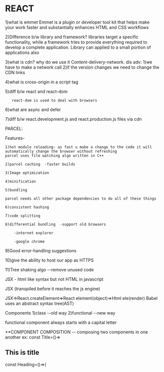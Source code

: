 # REACT
1)what is emmet
    Emmet is a plugin or developer tool kit that helps make your work faster and substantially enhances HTML and CSS workflows
    
2)Difference b/w library and framework?
     libraries target a specific functionality, while a framework tries to provide everything required to develop a complete 
     application.
     Library can applied to a small portion of applications also
     
3)what is cdn? why do we use it
   Content-delivery-network.
   dis adv: 1)we have to make a network call
             2)if the version changes we need to change the CDN links
             
4)what is cross-origin in a script tag

5)diff b/w react and react-dom
       
       react-dom is used to deal with browsers
6)what are async and defer

7)diff b/w react.development.js and react.production.js files via cdn

PARCEL:

  Features-
  
    1)hot module reloading- as fast u make a change to the code it will automatically change the browser without refreshing
    parcel uses file watching algo written in C++

    2)parcel caching  -faster builds
    
    3)Image optimization
    
    4)minification
    
    5)bundling
    
    parcel needs all other package dependencies to do all of these things
    
    6)consistent hashing
    
    7)code splitting
    
    8)differential bundling  -support old browsers
    
        -internet explorer
        
        -google chrome
        
   9)Good error-handling suggestions
   
   10)give the ability to host our app as HTTPS
   
   11)Tree shaking algo --remove unused code
   
JSX  - html like syntax but not HTML in javascript

JSX (transpiled before it reaches the js engine)

JSX=>React.createElement=>React element(object)=>Html ele(render)
Babel uses an abstract syntax tree(AST) 

Components
1)class --old way
2)functional --new way

functional component always starts with a capital letter

**COMPONENT COMPOSITION
    -- composing two components in one another
    ex:  const Title=()=><h2>This is title </h2>
         const Heading=()=>(
               <Title/>
               <h3>This is Heading</h3>
               )
    
**CONFIG DRIVEN UI
    --UI is driven by config/data. That means our UI is changed according to the data

REACT SLICK
  -- A slider library to make our react app much better 

exports-1)default-only 1 file is allowed to export default
        2)Named: can export more than 1 thing in a single file

ASSIGNMENT-2
   1) we should not touch/make any changes in package.lock.json. this file has locked versions of all the packages that we have installed and their dependency packages. If we change anything in  our package.lock  whole our app might break at different levels.
   2) As we keep locking all our packages and their dependencies in package-lock JSON  so there is no need to push our node modules in git.
   3) Browser list is most important to make run our app even in old browsers
      
Assignment-4

    1)Vdom is representaton of actual dom.
      Vdom is nothing but an object
      When we update anything then diff algo finds the difference between prev dom and the updated dom and then updates the actual dom
2 TYPES OF WEB ROUTING
   1) server-side routing(SSR)-> We need to make an API call to fetch the page and the whole application gets refreshed or loaded once again
   2) client-side routing(CSR)-> all components are already loaded no need to get pages from some other places. React is client-side routing and is also known as single page application bcoz everything is on only one page

CSR enables better UX compared to SSR bcoz we don't need to load the entire doc from the server  and wait for the request to succeed

createBrowserRouter takes 1)List of paths or 2)<Route path='' element={</>}/>
dynamic segments =>:   ex:'/prjcrs/:id'

Q)Why do we need useEffect?
 Ans=>  Basically in React we make an API call after the initial render of our app. So useEffect hook was developed for the purpose of making an API call after the initial render
   .This useEffect has a call-back function where we make an API call
       So useEffect is needed to make an API call after the initial render
       
Q)If we console(useState) what will happen?

   It will return a function of useState which will be used behind the scenes
q)How to make an API call in class components?
        async componentDidMount(){
                const data=await fetch("")
                const json=await data.json()
                this.setState({
                  userInfo:json
                })
        }
        when we call setState() mounting phase has been done then the updating phase has been started and react once again triggers the render() with new state variables
        react will update dom with new data then it will call componentDidUpdate().
...In 1st render componentDidMount() called. after every subsequent renders componetDidUpdate() will be called
****====>        
useEffect(()=>{                                        =>                componentDidUpdate(prevProps,prevState){
},[count,count2)                                                                     if(this.state.count!==revState.count|| this.state.count2!==revState.count2){}

So useEffect has a dependency array as previously in class components we do use some conditional statements to check upon state variables. if this variable is updated do this
so in useEffect, we have a dependency array to solve the complexity of writing code

===>Why do we need to unmount the things?
    As React is a single-page application, whenever we have setTimeOut(), and setInterval() in our page every time it calls them unnecessarily even though we move out of the component. It is a huge performance loss. So componentWillUnmount comes into the picture. It will stop the setTimeout or setInterval once we move out of the component. It makes our application scalable 
"""
    componentDidMount(){                               
this.timer=setInterval(()=>{
          console.log("Namaste React Op")
        },1000)
    }
                 componentWillUnmount(){
                            clearInterval(this.timer)                                                                                                                                                       }"""

  ==>  Lazy loading, code chunking, code splitting, dynamic loading, and dynamic import all are the same. The main purpose of them is to make sure that to make code more scalable, readable, and maintainable by splitting it into chunks. Usually, it's moto like one file has to contain one feature. If we have more features in one file it decreases the scalability
  and it is very difficult to solve any errors
  const Somecomponent=Lazy(()=>import('component_path'))
  <Suspense fallback={<Shimmer/>}><Somecomponent/></Suspense>

  WRITING CSS
      1.index.css   2)sass and scss  3)styled components 4)libraries and frameworks(material ui, chakra ui, and design, bootstrap)
      Tailwind CSS: we will install tailwind along with post-CSS. post-CSS is a tool for transforming CSS with JavaScript.
      ".postcssrc" file is a configuration for post css that helps the parcel to understand what is written in tailwind
    cons-1) There were some cases where we needed to write more classes in our file. when we put so many CSS classes in our JSX or HTML  files then our js file is overloaded with CSS classes and the code feels a little less readable
     apart from this everything is good
 pros-1)tailwind is lightweight/tiny (when  parcel makes a bundle of CSS it will only include the CSS that is required on our web page . If we have the same classes multiple times it will load only one class) Tailwind has more than 1000+ classes but it is loaded on our page with the classes which we used in our app, Thats why tailwind is lightweight

Higher Order Component - It is  a function that takes a component and returns a component. It takes a component and enhances/tweaks  it with some features and returns

Lifting the state up: If we want to control our child component at the parent level then we maintain their state at the parent level. This is known as lifting state up. The children's components are now  controlled component

uncontrolled component - is  something which has its own state. It states not dependent on any other component

Redux store==>   const items=useSelector(store=>store.slice_name.state)
We have to make sure that which portion of the store we are subscribing to. We always need to subscribe to part whichever we are required.
  useSelector(store=>store) ===> Doing this is not a good practice because Whenever any slice updates unnecessarily m component is subscribing. It's not necessary to always subscribe to a particular portion of the store 

Vanilla Redu(older redux)==>Don't mutate state...In new redux i.e RTK we can mutate the state but in bts redux uses immer to do all of this
